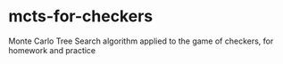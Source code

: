 # mcts-for-checkers
Monte Carlo Tree Search algorithm applied to the game of checkers, for homework and practice
